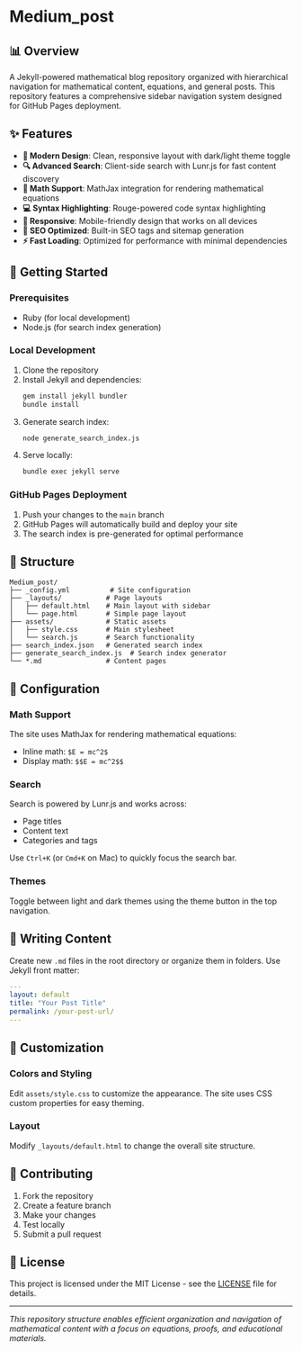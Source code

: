 # Medium_post

## 📊 Overview

A Jekyll-powered mathematical blog repository organized with hierarchical navigation for mathematical content, equations, and general posts. This repository features a comprehensive sidebar navigation system designed for GitHub Pages deployment.

## ✨ Features

- **🎨 Modern Design**: Clean, responsive layout with dark/light theme toggle
- **🔍 Advanced Search**: Client-side search with Lunr.js for fast content discovery
- **📐 Math Support**: MathJax integration for rendering mathematical equations
- **💻 Syntax Highlighting**: Rouge-powered code syntax highlighting
- **📱 Responsive**: Mobile-friendly design that works on all devices
- **🎯 SEO Optimized**: Built-in SEO tags and sitemap generation
- **⚡ Fast Loading**: Optimized for performance with minimal dependencies

## 🚀 Getting Started

### Prerequisites

- Ruby (for local development)
- Node.js (for search index generation)

### Local Development

1. Clone the repository
2. Install Jekyll and dependencies:
   ```bash
   gem install jekyll bundler
   bundle install
   ```
3. Generate search index:
   ```bash
   node generate_search_index.js
   ```
4. Serve locally:
   ```bash
   bundle exec jekyll serve
   ```

### GitHub Pages Deployment

1. Push your changes to the `main` branch
2. GitHub Pages will automatically build and deploy your site
3. The search index is pre-generated for optimal performance

## 📁 Structure

```
Medium_post/
├── _config.yml          # Site configuration
├── _layouts/           # Page layouts
│   ├── default.html    # Main layout with sidebar
│   └── page.html       # Simple page layout
├── assets/             # Static assets
│   ├── style.css       # Main stylesheet
│   └── search.js       # Search functionality
├── search_index.json   # Generated search index
├── generate_search_index.js  # Search index generator
└── *.md                # Content pages
```

## 🔧 Configuration

### Math Support

The site uses MathJax for rendering mathematical equations:

- Inline math: `$E = mc^2$`
- Display math: `$$E = mc^2$$`

### Search

Search is powered by Lunr.js and works across:
- Page titles
- Content text
- Categories and tags

Use `Ctrl+K` (or `Cmd+K` on Mac) to quickly focus the search bar.

### Themes

Toggle between light and dark themes using the theme button in the top navigation.

## 📝 Writing Content

Create new `.md` files in the root directory or organize them in folders. Use Jekyll front matter:

```yaml
---
layout: default
title: "Your Post Title"
permalink: /your-post-url/
---
```

## 🎨 Customization

### Colors and Styling

Edit `assets/style.css` to customize the appearance. The site uses CSS custom properties for easy theming.

### Layout

Modify `_layouts/default.html` to change the overall site structure.

## 🤝 Contributing

1. Fork the repository
2. Create a feature branch
3. Make your changes
4. Test locally
5. Submit a pull request

## 📄 License

This project is licensed under the MIT License - see the [LICENSE](LICENSE) file for details.

---

*This repository structure enables efficient organization and navigation of mathematical content with a focus on equations, proofs, and educational materials.*
